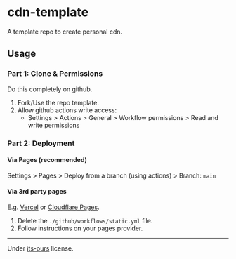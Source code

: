 # cdn-template

A template repo to create personal cdn.

## Usage

### Part 1: Clone & Permissions

Do this completely on github.

1. Fork/Use the repo template.
2. Allow github actions write access:
   - Settings > Actions > General > Workflow permissions > Read and write permissions

### Part 2: Deployment

#### Via Pages (recommended)

Settings > Pages > Deploy from a branch (using actions) > Branch: `main`

#### Via 3rd party pages

E.g. [Vercel](https://vercel.com/) or [Cloudflare Pages](https://pages.cloudflare.com/).

1. Delete the `./github/workflows/static.yml` file.
2. Follow instructions on your pages provider.

---

Under [its-ours](https://its-ours.org/) license.
